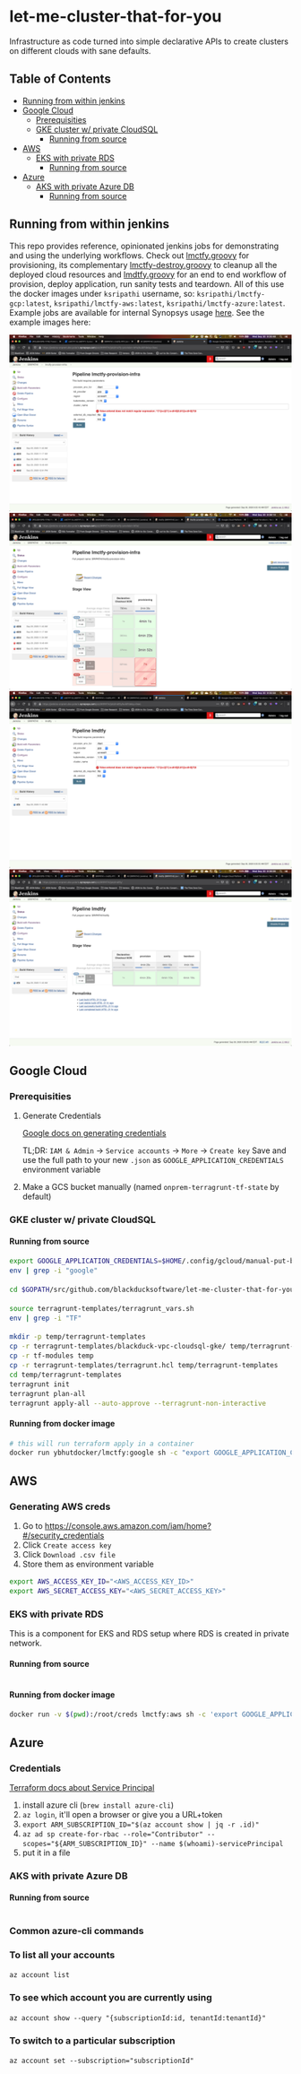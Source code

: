 <!-- omit in toc -->
# let-me-cluster-that-for-you

Infrastructure as code turned into simple declarative APIs to create clusters on different clouds with sane defaults.

<!-- omit in toc -->
## Table of Contents

- [Running from within jenkins](#running-from-within-jenkins)
- [Google Cloud](#google-cloud)
  - [Prerequisities](#prerequisities)
  - [GKE cluster w/ private CloudSQL](#gke-cluster-w-private-cloudsql)
    - [Running from source](#running-from-source)
- [AWS](#aws)
  - [EKS with private RDS](#eks-with-private-rds)
    - [Running from source](#running-from-source-1)
- [Azure](#azure)
  - [AKS with private Azure DB](#aks-with-private-azure-db)
    - [Running from source](#running-from-source-2)

## Running from within jenkins

This repo provides reference, opinionated jenkins jobs for demonstrating and using the underlying workflows.  Check out [lmctfy.groovy](./new-implementation/lmctfy.groovy) for provisioning, its complementary [lmctfy-destroy.groovy](./new-implementation/lmctfy-destroy.groovy) to cleanup all the deployed cloud resources and [lmdtfy.groovy](./new-implementation/lmdtfy.groovy) for an end to end workflow of provision, deploy application, run sanity tests and teardown.  All of this use the docker images under `ksripathi` username, so: `ksripathi/lmctfy-gcp:latest`, `ksripathi/lmctfy-aws:latest`, `ksripathi/lmctfy-azure:latest`.  Example jobs are available for internal Synopsys usage [here](https://jenkins-onprem.dev.polaris.synopsys.com/job/SRIPATHI/).  See the example images here:

![lmctfy API build parameters](./images/lmctfy-api.png)
![lmctfy pipeline](./images/lmctfy-pipeline.png)
![lmdtfy API build parameters](./images/lmdtfy-api.png)
![lmdtfy pipeline](./images/lmdtfy-pipeline.png)

## Google Cloud

### Prerequisities

1. Generate Credentials

    [Google docs on generating credentials](https://cloud.google.com/iam/docs/creating-managing-service-account-keys)

    TL;DR: `IAM & Admin` -> `Service accounts` -> `More` -> `Create key`
    Save and use the full path to your new  `.json` as `GOOGLE_APPLICATION_CREDENTIALS` environment variable

2. Make a GCS bucket manually (named `onprem-terragrunt-tf-state` by default)

### GKE cluster w/ private CloudSQL

#### Running from source

```bash
export GOOGLE_APPLICATION_CREDENTIALS=$HOME/.config/gcloud/manual-put-by-yash/<file.json>
env | grep -i "google"

cd $GOPATH/src/github.com/blackducksoftware/let-me-cluster-that-for-you/new-implemenation/google

source terragrunt-templates/terragrunt_vars.sh
env | grep -i "TF"

mkdir -p temp/terragrunt-templates
cp -r terragrunt-templates/blackduck-vpc-cloudsql-gke/ temp/terragrunt-templates
cp -r tf-modules temp
cp -r terragrunt-templates/terragrunt.hcl temp/terragrunt-templates
cd temp/terragrunt-templates
terragrunt init
terragrunt plan-all
terragrunt apply-all --auto-approve --terragrunt-non-interactive
```

<!-- omit in toc -->
#### Running from docker image

```bash
# this will run terraform apply in a container
docker run ybhutdocker/lmctfy:google sh -c "export GOOGLE_APPLICATION_CREDENTIALS="<PATH TO SERVICE ACCOUNT>" && export TF_VAR_project_id="<PROJECT_ID>" && cd /lmctfy/google/public-gke-private-postgres-cloudsql; terraform init; terraform apply --auto-approve"
```

## AWS

<!-- omit in toc -->
### Generating AWS creds

1. Go to https://console.aws.amazon.com/iam/home?#/security_credentials
2. Click `Create access key`
3. Click `Download .csv file`
4. Store them as environment variable

```bash
export AWS_ACCESS_KEY_ID="<AWS_ACCESS_KEY_ID>"
export AWS_SECRET_ACCESS_KEY="<AWS_SECRET_ACCESS_KEY>"
```

### EKS with private RDS

This is a component for EKS and RDS setup where RDS is created in private network.

#### Running from source

```bash

```

<!-- omit in toc -->
#### Running from docker image

```bash
docker run -v $(pwd):/root/creds lmctfy:aws sh -c 'export GOOGLE_APPLICATION_CREDENTIALS="/root/creds/google.json";export AWS_DEFAULT_REGION="<region>";export AWS_ACCESS_KEY_ID="<access-key>";export AWS_SECRET_ACCESS_KEY="<secret-key>"; cd terragrunt-templates; terragrunt apply-all --auto-approve --terragrunt-non-interactive;'
```

## Azure

<!-- omit in toc -->
### Credentials

[Terraform docs about Service Principal](https://www.terraform.io/docs/providers/azurerm/guides/service_principal_client_secret.html)

1. install azure cli (`brew install azure-cli`)
2. `az login`, it'll open a browser or give you a URL+token
3. `export ARM_SUBSCRIPTION_ID="$(az account show | jq -r .id)"`
4. `az ad sp create-for-rbac --role="Contributor" --scopes="${ARM_SUBSCRIPTION_ID}" --name $(whoami)-servicePrincipal`
5. put it in a file

### AKS with private Azure DB

#### Running from source

```bash

```

<!-- omit in toc -->
### Common azure-cli commands

<!-- omit in toc -->
### To list all your accounts

`az account list`

<!-- omit in toc -->
### To see which account you are currently using

`az account show --query "{subscriptionId:id, tenantId:tenantId}"`

<!-- omit in toc -->
### To switch to a particular subscription

`az account set --subscription="subscriptionId"`
